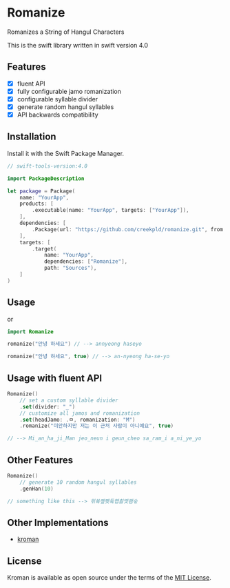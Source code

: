 # Romanize

Romanizes a String of Hangul Characters

This is the swift library written in swift version 4.0

## Features

- [x] fluent API
- [x] fully configurable jamo romanization
- [x] configurable syllable divider
- [x] generate random hangul syllables
- [x] API backwards compatibility

## Installation

Install it with the Swift Package Manager.

``` swift
// swift-tools-version:4.0

import PackageDescription

let package = Package(
    name: "YourApp",
    products: [
        .executable(name: "YourApp", targets: ["YourApp"]),
    ],
    dependencies: [
        .Package(url: "https://github.com/creekpld/romanize.git", from: "1.0.0")
    ],
    targets: [
        .target(
            name: "YourApp",
            dependencies: ["Romanize"],
            path: "Sources"),
    ]
)
```

## Usage

or
``` swift
import Romanize

romanize("안녕 하세요") // --> annyeong haseyo
```

``` swift
romanize("안녕 하세요", true) // --> an-nyeong ha-se-yo
```

## Usage with fluent API

``` swift
Romanize()
    // set a custom syllable divider
    .set(divider: "_")
    // customize all jamos and romanization
    .set(headJamo: .ㅁ, romanization: "M")
    .romanize("미안하지만 저는 이 근처 사람이 아니예요", true)

// --> Mi_an_ha_ji_Man jeo_neun i geun_cheo sa_ram_i a_ni_ye_yo
```

## Other Features

``` swift
Romanize()
    // generate 10 random hangul syllables 
    .genHan(10)

// something like this --> 믞쑠졮폦둨햅쵫멫쾜숛
```


## Other Implementations

- [kroman](https://github.com/cheunghy/kroman)

## License

Kroman is available as open source under the terms of the [MIT License](http://opensource.org/licenses/MIT).
